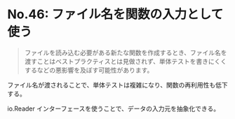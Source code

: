 # No.46: ファイル名を関数の入力として使う

> ファイルを読み込む必要がある新たな関数を作成するとき、ファイル名を渡すことはベストプラクティスとは見做されず、単体テストを書きにくくするなどの悪影響を及ぼす可能性があります。

ファイル名が渡されることで、単体テストは複雑になり、関数の再利用性も低下する。

io.Reader インターフェースを使うことで、データの入力元を抽象化できる。
